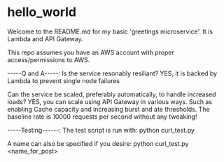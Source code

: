 # hello_world
Welcome to the README.md for my basic 'greetings microservice'. It is Lambda and API Gateway.

This repo assumes you have an AWS account with proper access/permissions to AWS.


-----Q and A-----:
Is the service resonably resiliant? 
YES, it is backed by Lambda to prevent single node failures

Can the service be scaled, preferably automatically, to handle increased loads?
YES, you can scale using API Gateway in various ways. Such as enabling Cache capacity and increasing burst and ate thresholds. The baseline rate is 10000 requests per second without any tweaking!

-----Testing------:
The test script is run with:
python curl_test.py <env>

A name can also be specified if you desire:
python curl_test.py <env> <name_for_post>
